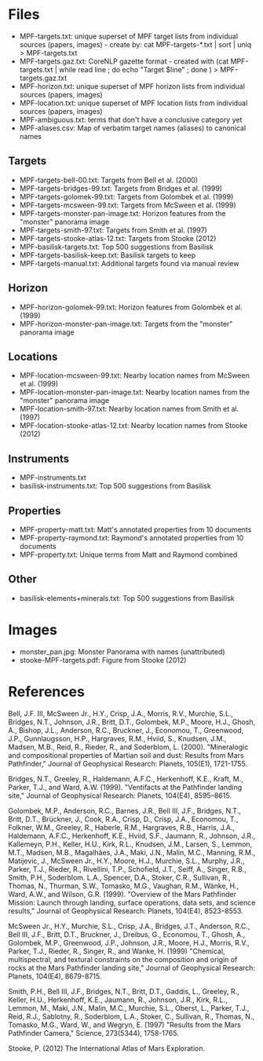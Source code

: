 # Files
- MPF-targets.txt: unique superset of MPF target lists from individual
sources (papers, images) - create by:
  cat MPF-targets-*.txt | sort | uniq  > MPF-targets.txt
- MPF-targets.gaz.txt: CoreNLP gazette format - created with
  (cat MPF-targets.txt | while read line ; do echo "Target $line" ; done ) > MPF-targets.gaz.txt
- MPF-horizon.txt: unique superset of MPF horizon lists from individual
sources (papers, images)
- MPF-location.txt: unique superset of MPF location lists from individual
sources (papers, images)
- MPF-ambiguous.txt: terms that don't have a conclusive category yet
- MPF-aliases.csv: Map of verbatim target names (aliases) to canonical names

## Targets
- MPF-targets-bell-00.txt: Targets from Bell et al. (2000)
- MPF-targets-bridges-99.txt: Targets from Bridges et al. (1999)
- MPF-targets-golomek-99.txt: Targets from Golombek et al. (1999)
- MPF-targets-mcsween-99.txt: Targets from McSween et al. (1999)
- MPF-targets-monster-pan-image.txt: Horizon features from the "monster" 
                                     panorama image
- MPF-targets-smith-97.txt: Targets from Smith et al. (1997)
- MPF-targets-stooke-atlas-12.txt: Targets from Stooke (2012)
- MPF-basilisk-targets.txt: Top 500 suggestions from Basilisk
- MPF-targets-basilisk-keep.txt: Basilisk targets to keep
- MPF-targets-manual.txt: Additional targets found via manual review

## Horizon
- MPF-horizon-golomek-99.txt: Horizon features from Golombek et al. (1999)
- MPF-horizon-monster-pan-image.txt: Targets from the "monster" panorama image

## Locations
- MPF-location-mcsween-99.txt: Nearby location names from McSween et al. (1999)
- MPF-location-monster-pan-image.txt: Nearby location names from the "monster" 
                                      panorama image
- MPF-location-smith-97.txt: Nearby location names from Smith et al. (1997)
- MPF-location-stooke-atlas-12.txt: Nearby location names from Stooke (2012)

## Instruments
- MPF-instruments.txt
- basilisk-instruments.txt: Top 500 suggestions from Basilisk

## Properties
- MPF-property-matt.txt: Matt's annotated properties from 10 documents
- MPF-property-raymond.txt: Raymond's annotated properties from 10 documents
- MPF-property.txt: Unique terms from Matt and Raymond combined

## Other
- basilisk-elements+minerals.txt: Top 500 suggestions from Basilisk

# Images
- monster_pan.jpg: Monster Panorama with names (unattributed)
- stooke-MPF-targets.pdf: Figure from Stooke (2012)

# References

Bell, J.F. III, McSween Jr., H.Y., Crisp, J.A., Morris, R.V., Murchie,
S.L., Bridges, N.T., Johnson, J.R., Britt, D.T., Golombek, M.P.,
Moore, H.J., Ghosh, A., Bishop, J.L., Anderson, R.C., Bruckner, J.,
Economou, T., Greenwood, J.P., Gunnlaugsson, H.P., Hargraves, R.M.,
Hviid, S., Knudsen, J.M., Madsen, M.B., Reid, R., Rieder, R., and
Soderblom, L. (2000). "Mineralogic and compositional properties of
Martian soil and dust: Results from Mars Pathfinder," Journal of
Geophysical Research: Planets, 105(E1), 1721-1755.

Bridges, N.T., Greeley, R., Haldemann, A.F.C., Herkenhoff, K.E.,
Kraft, M., Parker, T.J., and Ward, A.W. (1999). "Ventifacts at the
Pathfinder landing site," Journal of Geophysical Research: Planets,
104(E4), 8595–8615.

Golombek, M.P., Anderson, R.C., Barnes, J.R., Bell III, J.F., Bridges,
N.T., Britt, D.T., Brückner, J., Cook, R.A., Crisp, D., Crisp, J.A.,
Economou, T., Folkner, W.M., Greeley, R., Haberle, R.M., Hargraves,
R.B., Harris, J.A., Haldemann, A.F.C., Herkenhoff, K.E., Hviid, S.F.,
Jaumann, R., Johnson, J.R., Kallemeyn, P.H., Keller, H.U., Kirk, R.L.,
Knudsen, J.M., Larsen, S., Lemmon, M.T., Madsen, M.B., Magalhães,
J.A., Maki, J.N., Malin, M.C., Manning, R.M., Matijevic, J., McSween
Jr., H.Y., Moore, H.J., Murchie, S.L., Murphy, J.R., Parker, T.J.,
Rieder, R., Rivellini, T.P., Schofield, J.T., Seiff, A., Singer, R.B.,
Smith, P.H., Soderblom. L.A., Spencer, D.A., Stoker, C.R., Sullivan,
R., Thomas, N., Thurman, S.W., Tomasko, M.G., Vaughan, R.M., Wänke,
H., Ward, A.W., and Wilson, G.R. (1999). "Overview of the Mars
Pathfinder Mission: Launch through landing, surface operations, data
sets, and science results," Journal of Geophysical Research: Planets,
104(E4), 8523–8553.

McSween Jr., H.Y., Murchie, S.L., Crisp, J.A., Bridges, J.T.,
Anderson, R.C., Bell III, J.F., Britt, D.T., Bruckner, J., Dreibus,
G., Economou, T., Ghosh, A., Golombek, M.P., Greenwood, J.P., Johnson,
J.R., Moore, H.J., Morris, R.V., Parker, T.J., Rieder, R., Singer, R.,
and Wanke, H. (1999) "Chemical, multispectral, and textural
constraints on the composition and origin of rocks at the Mars
Pathfinder landing site," Journal of Geophysical Research: Planets,
104(E4), 8679-8715.

Smith, P.H., Bell III, J.F., Bridges, N.T., Britt, D.T., Gaddis, L., 
Greeley, R., Keller, H.U., Herkenhoff, K.E., Jaumann, R., 
Johnson, J.R., Kirk, R.L., Lemmon, M., Maki, J.N., Malin, M.C.,
Murchie, S.L., Oberst, L., Parker, T.J., Reid, R.J., Sablotny, R.,
Soderblom, L.A., Stoker, C., Sullivan, R., Thomas, N., 
Tomasko, M.G., Ward, W., and Wegryn, E. (1997) "Results from the Mars
Pathfinder Camera," Science, 273(5344), 1758-1765.

Stooke, P. (2012) The International Atlas of Mars Exploration.
